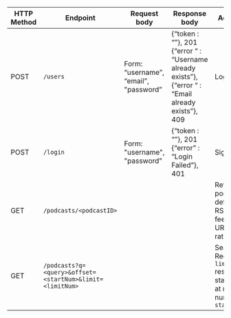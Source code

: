 | HTTP Method |  Endpoint                                                    | Request body                          | Response body | Action                  |
|-------------|--------------------------------------------------------------|---------------------------------------|---------------|-------------------------|
| POST        | `/users`                                                     | Form: “username”, “email”, "password” | {“token : “”}, 201<br>{“error “ :  “Username already exists”}, {“error “ :  “Email already exists”}, 409 | Login |
| POST        | `/login`                                                     | Form: "username", "password"          | {“token : “”}, 201<br>{“error” : “Login Failed”}, 401 | Sign up |
| GET         | `/podcasts/<podcastID>`                                      |                                       |               | Returns podcast details - RSS feed URL, rating |
| GET         | `/podcasts?q=<query>&offset=<startNum>&limit=<limitNum>`     |                                       |               | Search. Request `limitNum` results starting at result number `startNum` |  
